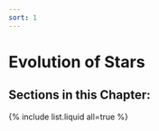 ```yaml
---
sort: 1
---
```


# Evolution of Stars

## Sections in this Chapter:
{% include list.liquid all=true %}